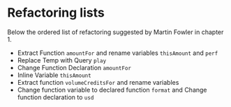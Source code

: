 # Refactoring lists

Below the ordered list of refactoring suggested by Martin Fowler in chapter 1.

- Extract Function `amountFor` and rename variables `thisAmount` and `perf`
- Replace Temp with Query `play`
- Change Function Declaration `amountFor`
- Inline Variable `thisAmount`
- Extract function `volumeCreditsFor` and rename variables
- Change function variable to declared function `format` and Change function declaration to `usd`
